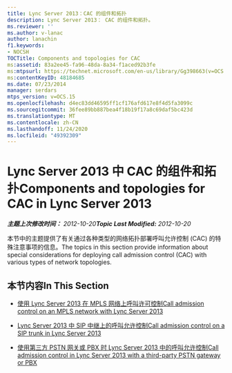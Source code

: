 ```yaml
---
title: Lync Server 2013：CAC 的组件和拓扑
description: Lync Server 2013： CAC 的组件和拓扑。
ms.reviewer: ''
ms.author: v-lanac
author: lanachin
f1.keywords:
- NOCSH
TOCTitle: Components and topologies for CAC
ms:assetid: 83a2ee45-fa96-48da-8a34-f1aced92b3fe
ms:mtpsurl: https://technet.microsoft.com/en-us/library/Gg398663(v=OCS.15)
ms:contentKeyID: 48184685
ms.date: 07/23/2014
manager: serdars
mtps_version: v=OCS.15
ms.openlocfilehash: d4ec83dd46595ff1cf176afd617e8f4d5fa3099c
ms.sourcegitcommit: 36fee89bb887bea4f18b19f17a8c69daf5bc423d
ms.translationtype: MT
ms.contentlocale: zh-CN
ms.lasthandoff: 11/24/2020
ms.locfileid: "49392309"
---
```

# <a name="components-and-topologies-for-cac-in-lync-server-2013"></a><span data-ttu-id="e0ee3-103">Lync Server 2013 中 CAC 的组件和拓扑</span><span class="sxs-lookup"><span data-stu-id="e0ee3-103">Components and topologies for CAC in Lync Server 2013</span></span>

<div data-xmlns="http://www.w3.org/1999/xhtml">

<div class="topic" data-xmlns="http://www.w3.org/1999/xhtml" data-msxsl="urn:schemas-microsoft-com:xslt" data-cs="https://msdn.microsoft.com/">

<div data-asp="https://msdn2.microsoft.com/asp">



</div>

<div id="mainSection">

<div id="mainBody"><span data-ttu-id="e0ee3-104">

<span> </span></span><span class="sxs-lookup"><span data-stu-id="e0ee3-104">

<span> </span></span></span>

<span data-ttu-id="e0ee3-105">_**主题上次修改时间：** 2012-10-20_</span><span class="sxs-lookup"><span data-stu-id="e0ee3-105">_**Topic Last Modified:** 2012-10-20_</span></span>

<span data-ttu-id="e0ee3-106">本节中的主题提供了有关通过各种类型的网络拓扑部署呼叫允许控制 (CAC) 的特殊注意事项的信息。</span><span class="sxs-lookup"><span data-stu-id="e0ee3-106">The topics in this section provide information about special considerations for deploying call admission control (CAC) with various types of network topologies.</span></span>

<div>

## <a name="in-this-section"></a><span data-ttu-id="e0ee3-107">本节内容</span><span class="sxs-lookup"><span data-stu-id="e0ee3-107">In This Section</span></span>

  - [<span data-ttu-id="e0ee3-108">使用 Lync Server 2013 在 MPLS 网络上呼叫许可控制</span><span class="sxs-lookup"><span data-stu-id="e0ee3-108">Call admission control on an MPLS network with Lync Server 2013</span></span>](lync-server-2013-call-admission-control-on-an-mpls-network.md)

  - [<span data-ttu-id="e0ee3-109">Lync Server 2013 中 SIP 中继上的呼叫允许控制</span><span class="sxs-lookup"><span data-stu-id="e0ee3-109">Call admission control on a SIP trunk in Lync Server 2013</span></span>](lync-server-2013-call-admission-control-on-a-sip-trunk.md)

  - [<span data-ttu-id="e0ee3-110">使用第三方 PSTN 网关或 PBX 时 Lync Server 2013 中的呼叫允许控制</span><span class="sxs-lookup"><span data-stu-id="e0ee3-110">Call admission control in Lync Server 2013 with a third-party PSTN gateway or PBX</span></span>](lync-server-2013-call-admission-control-with-a-third-party-pstn-gateway-or-pbx.md)

<span data-ttu-id="e0ee3-111"></div>

</div>

<span> </span>

</div>

</div>

</span><span class="sxs-lookup"><span data-stu-id="e0ee3-111"></div>

</div>

<span> </span>

</div>

</div>

</span></span></div>

